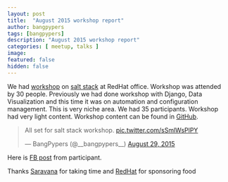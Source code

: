 ```yaml
---
layout: post
title:  "August 2015 workshop report"
author: bangpypers
tags: [bangpypers]
description: "August 2015 workshop report"
categories: [ meetup, talks ]
image:
featured: false
hidden: false
---
```


We had [workshop](http://www.meetup.com/BangPypers/events/223389765/) on [salt stack](http://docs.saltstack.com/en/latest/contents.html) at RedHat office. Workshop was attended by 30 people.
Previously we had done workshop with Django, Data Visualization and this time it was on automation and configuration management. This is very niche area. We had 35 participants. Workshop had very light content. Workshop content can be found in [GitHub](https://github.com/madhavan020985/bangpy-aug-saltstack).

<blockquote class="twitter-tweet" lang="en"><p lang="en" dir="ltr">All set for salt stack workshop. <a href="http://t.co/sSmlWsPlPY">pic.twitter.com/sSmlWsPlPY</a></p>&mdash; BangPypers (@__bangpypers__) <a href="https://twitter.com/__bangpypers__/status/637487522944192513">August 29, 2015</a></blockquote>
<script async src="//platform.twitter.com/widgets.js" charset="utf-8"></script>

Here is [FB post](https://www.facebook.com/mahtab.alam.92372/posts/891169700930682) from participant.

Thanks [Saravana](https://github.com/madhavan020985) for taking time and [RedHat](https://www.redhat.com/en) for sponsoring food
